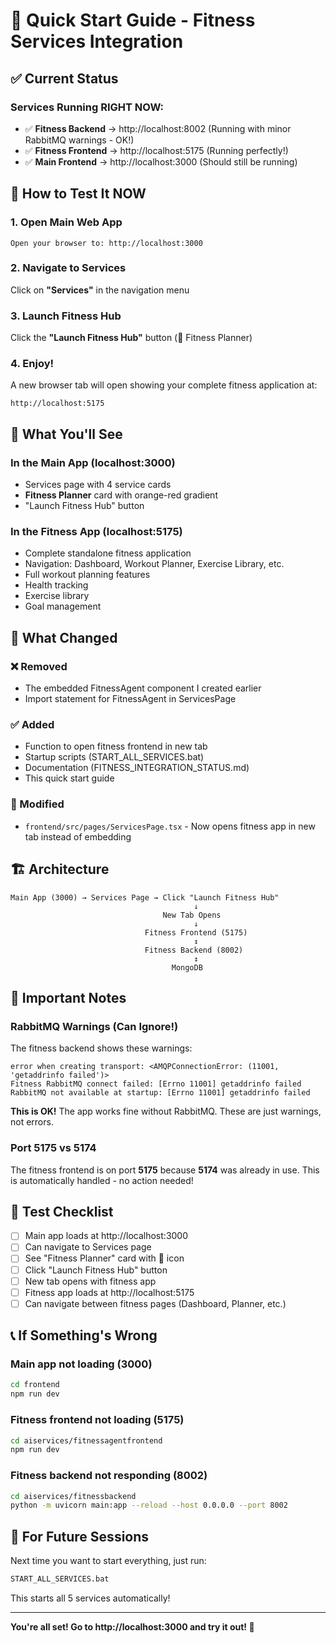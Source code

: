 # 🎯 Quick Start Guide - Fitness Services Integration

## ✅ Current Status

### Services Running RIGHT NOW:
- ✅ **Fitness Backend** → http://localhost:8002 (Running with minor RabbitMQ warnings - OK!)
- ✅ **Fitness Frontend** → http://localhost:5175 (Running perfectly!)
- ✅ **Main Frontend** → http://localhost:3000 (Should still be running)

## 🚀 How to Test It NOW

### 1. Open Main Web App
```
Open your browser to: http://localhost:3000
```

### 2. Navigate to Services
Click on **"Services"** in the navigation menu

### 3. Launch Fitness Hub
Click the **"Launch Fitness Hub"** button (💪 Fitness Planner)

### 4. Enjoy!
A new browser tab will open showing your complete fitness application at:
```
http://localhost:5175
```

## 🎨 What You'll See

### In the Main App (localhost:3000)
- Services page with 4 service cards
- **Fitness Planner** card with orange-red gradient
- "Launch Fitness Hub" button

### In the Fitness App (localhost:5175)
- Complete standalone fitness application
- Navigation: Dashboard, Workout Planner, Exercise Library, etc.
- Full workout planning features
- Health tracking
- Exercise library
- Goal management

## 📝 What Changed

### ❌ Removed
- The embedded FitnessAgent component I created earlier
- Import statement for FitnessAgent in ServicesPage

### ✅ Added
- Function to open fitness frontend in new tab
- Startup scripts (START_ALL_SERVICES.bat)
- Documentation (FITNESS_INTEGRATION_STATUS.md)
- This quick start guide

### 🔧 Modified
- `frontend/src/pages/ServicesPage.tsx` - Now opens fitness app in new tab instead of embedding

## 🏗️ Architecture

```
Main App (3000) → Services Page → Click "Launch Fitness Hub"
                                         ↓
                                  New Tab Opens
                                         ↓
                              Fitness Frontend (5175)
                                         ↕
                              Fitness Backend (8002)
                                         ↕
                                    MongoDB
```

## 🐛 Important Notes

### RabbitMQ Warnings (Can Ignore!)
The fitness backend shows these warnings:
```
error when creating transport: <AMQPConnectionError: (11001, 'getaddrinfo failed')>
Fitness RabbitMQ connect failed: [Errno 11001] getaddrinfo failed
RabbitMQ not available at startup: [Errno 11001] getaddrinfo failed
```

**This is OK!** The app works fine without RabbitMQ. These are just warnings, not errors.

### Port 5175 vs 5174
The fitness frontend is on port **5175** because **5174** was already in use.
This is automatically handled - no action needed!

## 🎉 Test Checklist

- [ ] Main app loads at http://localhost:3000
- [ ] Can navigate to Services page
- [ ] See "Fitness Planner" card with 💪 icon
- [ ] Click "Launch Fitness Hub" button
- [ ] New tab opens with fitness app
- [ ] Fitness app loads at http://localhost:5175
- [ ] Can navigate between fitness pages (Dashboard, Planner, etc.)

## 📞 If Something's Wrong

### Main app not loading (3000)
```bash
cd frontend
npm run dev
```

### Fitness frontend not loading (5175)
```bash
cd aiservices/fitnessagentfrontend
npm run dev
```

### Fitness backend not responding (8002)
```bash
cd aiservices/fitnessbackend
python -m uvicorn main:app --reload --host 0.0.0.0 --port 8002
```

## 🚀 For Future Sessions

Next time you want to start everything, just run:
```bash
START_ALL_SERVICES.bat
```

This starts all 5 services automatically!

---

**You're all set! Go to http://localhost:3000 and try it out! 🎉**
